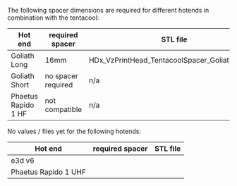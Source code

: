 The following spacer dimensions are required for different hotends in combination with the tentacool:

| Hot end              | required spacer    | STL file                                            |
|----------------------|--------------------|-----------------------------------------------------|
| Goliath Long         | 16mm               | HDx_VzPrintHead_TentacoolSpacer_GoliathLong.stl     |
| Goliath Short        | no spacer required | n/a                                                 |
| Phaetus Rapido 1 HF  | not compatible     | n/a                                                 |


No values / files yet for the following hotends:

| Hot end              | required spacer    | STL file                                            |
|----------------------|--------------------|-----------------------------------------------------|
| e3d v6               |                    |                                                     |
| Phaetus Rapido 1 UHF |                    |                                                     |
